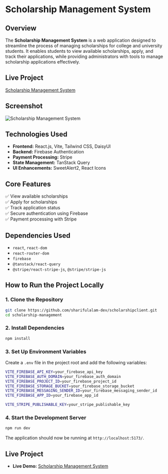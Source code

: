 # **Scholarship Management System**

## **Overview**

The **Scholarship Management System** is a web application designed to streamline the process of managing scholarships for college and university students. It enables students to view available scholarships, apply, and track their applications, while providing administrators with tools to manage scholarship applications effectively.

## **Live Project**

[Scholarship Management System](https://scholarshipsite.netlify.app)

## **Screenshot**

![Scholarship Management System](https://i.ibb.co.com/tMCTCp18/scholarship2.png)

## **Technologies Used**

- **Frontend:** React.js, Vite, Tailwind CSS, DaisyUI
- **Backend:** Firebase Authentication
- **Payment Processing:** Stripe
- **State Management:** TanStack Query
- **UI Enhancements:** SweetAlert2, React Icons

## **Core Features**

✅ View available scholarships  
✅ Apply for scholarships  
✅ Track application status  
✅ Secure authentication using Firebase  
✅ Payment processing with Stripe

## **Dependencies Used**

- `react`, `react-dom`
- `react-router-dom`
- `firebase`
- `@tanstack/react-query`
- `@stripe/react-stripe-js`, `@stripe/stripe-js`

## **How to Run the Project Locally**

### **1. Clone the Repository**

```sh
git clone https://github.com/sharifulalam-dev/scholarshipclient.git
cd scholarship-management
```

### **2. Install Dependencies**

```sh
npm install
```

### **3. Set Up Environment Variables**

Create a `.env` file in the project root and add the following variables:

```sh
VITE_FIREBASE_API_KEY=your_firebase_api_key
VITE_FIREBASE_AUTH_DOMAIN=your_firebase_auth_domain
VITE_FIREBASE_PROJECT_ID=your_firebase_project_id
VITE_FIREBASE_STORAGE_BUCKET=your_firebase_storage_bucket
VITE_FIREBASE_MESSAGING_SENDER_ID=your_firebase_messaging_sender_id
VITE_FIREBASE_APP_ID=your_firebase_app_id

VITE_STRIPE_PUBLISHABLE_KEY=your_stripe_publishable_key
```

### **4. Start the Development Server**

```sh
npm run dev
```

The application should now be running at `http://localhost:5173/`.

## **Live Project**

- **Live Demo:** [Scholarship Management System](https://test-982fe.web.app)
